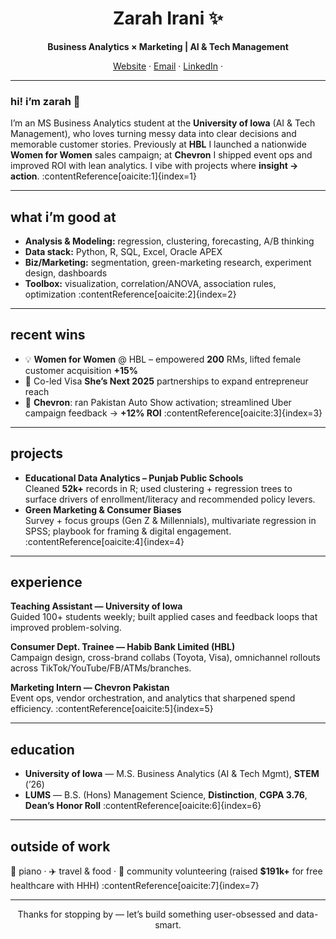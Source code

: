 <!-- README.md -->

<div align="center">

# Zarah Irani  ✨  
**Business Analytics × Marketing | AI & Tech Management**

[Website]([https://your-pages-site](https://zarah-irani.github.io/Zarah-Irani/)) ·
[Email](mailto:zarah.irani13@gmail.com) ·
[LinkedIn](https://www.linkedin.com/in/zarah-irani) ·


</div>

---

### hi! i’m zarah 👋
I’m an MS Business Analytics student at the **University of Iowa** (AI & Tech Management), who loves turning messy data into clear decisions and memorable customer stories. Previously at **HBL** I launched a nationwide **Women for Women** sales campaign; at **Chevron** I shipped event ops and improved ROI with lean analytics. I vibe with projects where **insight → action**. :contentReference[oaicite:1]{index=1}

---

## what i’m good at
- **Analysis & Modeling:** regression, clustering, forecasting, A/B thinking  
- **Data stack:** Python, R, SQL, Excel, Oracle APEX  
- **Biz/Marketing:** segmentation, green-marketing research, experiment design, dashboards  
- **Toolbox:** visualization, correlation/ANOVA, association rules, optimization :contentReference[oaicite:2]{index=2}

---

## recent wins
- 💡 **Women for Women** @ HBL – empowered **200** RMs, lifted female customer acquisition **+15%**  
- 🤝 Co-led Visa **She’s Next 2025** partnerships to expand entrepreneur reach  
- 🚗 **Chevron**: ran Pakistan Auto Show activation; streamlined Uber campaign feedback → **+12% ROI** :contentReference[oaicite:3]{index=3}

---

## projects
- **Educational Data Analytics – Punjab Public Schools**  
  Cleaned **52k+** records in R; used clustering + regression trees to surface drivers of enrollment/literacy and recommended policy levers.  
- **Green Marketing & Consumer Biases**  
  Survey + focus groups (Gen Z & Millennials), multivariate regression in SPSS; playbook for framing & digital engagement. :contentReference[oaicite:4]{index=4}

---

## experience
**Teaching Assistant — University of Iowa**  
Guided 100+ students weekly; built applied cases and feedback loops that improved problem-solving.  

**Consumer Dept. Trainee — Habib Bank Limited (HBL)**  
Campaign design, cross-brand collabs (Toyota, Visa), omnichannel rollouts across TikTok/YouTube/FB/ATMs/branches.  

**Marketing Intern — Chevron Pakistan**  
Event ops, vendor orchestration, and analytics that sharpened spend efficiency. :contentReference[oaicite:5]{index=5}

---

## education
- **University of Iowa** — M.S. Business Analytics (AI & Tech Mgmt), **STEM** (’26)  
- **LUMS** — B.S. (Hons) Management Science, **Distinction**, **CGPA 3.76**, **Dean’s Honor Roll** :contentReference[oaicite:6]{index=6}

---

## outside of work
🎹 piano · ✈️ travel & food · 🤝 community volunteering (raised **$191k+** for free healthcare with HHH) :contentReference[oaicite:7]{index=7}

---

<div align="center">
Thanks for stopping by — let’s build something user-obsessed and data-smart.
</div>
